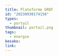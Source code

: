 ```yaml
---
title: Plateforme GRDF
id: "20230930174156"
types:
  - portail
thumbnail: portail.png
tags:
  - énergie
kesako:
link:
---
```


